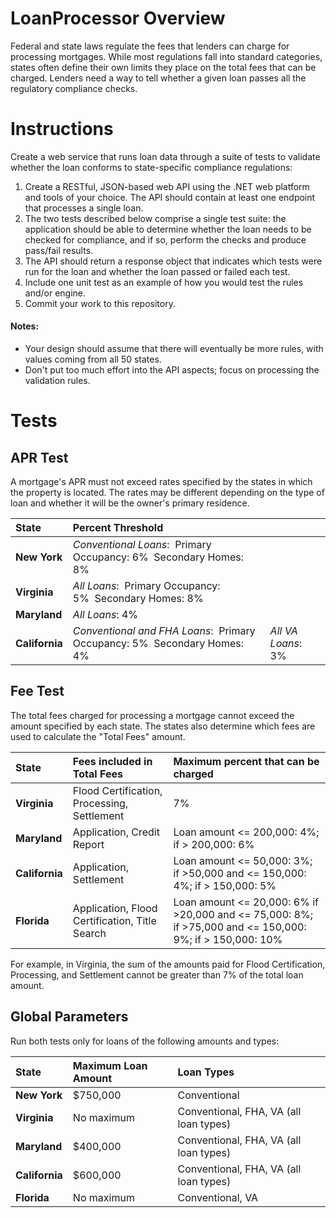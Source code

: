 # LoanProcessor Overview
Federal and state laws regulate the fees that lenders can charge for processing mortgages.  While most regulations fall into standard categories, states often define their own limits they place on the total fees that can be charged.  Lenders need a way to tell whether a given loan passes all the regulatory compliance checks.

# Instructions
Create a web service that runs loan data through a suite of tests to validate whether the loan conforms to state-specific compliance regulations:
1. Create a RESTful, JSON-based web API using the .NET web platform and tools of your choice.  The API should contain at least one endpoint that processes a single loan.
2. The two tests described below comprise a single test suite: the application should be able to determine whether the loan needs to be checked for compliance, and if so, perform the checks and produce pass/fail results.
3. The API should return a response object that indicates which tests were run for the loan and whether the loan passed or failed each test.
4. Include one unit test as an example of how you would test the rules and/or engine.
5. Commit your work to this repository.

#### Notes:
* Your design should assume that there will eventually be more rules, with values coming from all 50 states.
* Don't put too much effort into the API aspects; focus on processing the validation rules.

# Tests

## APR Test

A mortgage's APR must not exceed rates specified by the states in which the property is located.  The rates may be different depending on the type of loan and whether it will be the owner's primary residence.

| State          | Percent Threshold                                                                             |                    |
| :------------- | :-------------------------------------------------------------------------------------------- | :----------------- |
| **New York**   | *Conventional Loans*:&nbsp;&nbsp;Primary Occupancy: 6%&nbsp;&nbsp;Secondary Homes: 8%         |
| **Virginia**   | *All Loans*:&nbsp;&nbsp;Primary Occupancy: 5%&nbsp;&nbsp;Secondary Homes: 8%                  |
| **Maryland**   | *All Loans*: 4%                                                                               |
| **California** | *Conventional and FHA Loans*:&nbsp;&nbsp;Primary Occupancy: 5%&nbsp;&nbsp;Secondary Homes: 4% | *All VA Loans*: 3% |



## Fee Test

The total fees charged for processing a mortgage cannot exceed the amount specified by each state.  The states also determine which fees are used to calculate the "Total Fees" amount.

| State          | Fees included in Total Fees                    | Maximum percent that can be charged                                                                      |
| :------------- | :--------------------------------------------- | :------------------------------------------------------------------------------------------------------- |
| **Virginia**   | Flood Certification, Processing, Settlement    | 7%                                                                                                       |
| **Maryland**   | Application, Credit Report                     | Loan amount <= 200,000: 4%; if > 200,000: 6%                                                             |
| **California** | Application, Settlement                        | Loan amount <= 50,000: 3%; if >50,000 and <= 150,000: 4%; if > 150,000: 5%                               |
| **Florida**    | Application, Flood Certification, Title Search | Loan amount <= 20,000: 6% if >20,000 and <= 75,000: 8%; if >75,000 and <= 150,000: 9%; if > 150,000: 10% |

For example, in Virginia, the sum of the amounts paid for Flood Certification, Processing, and Settlement cannot be greater than 7% of the total loan amount.

## Global Parameters

Run both tests only for loans of the following amounts and types:

| State          | Maximum Loan Amount | Loan Types                             |
| :------------- | :------------------ | :------------------------------------- |
| **New York**   | $750,000            | Conventional                           |
| **Virginia**   | No maximum          | Conventional, FHA, VA (all loan types) |
| **Maryland**   | $400,000            | Conventional, FHA, VA (all loan types) |
| **California** | $600,000            | Conventional, FHA, VA (all loan types) |
| **Florida**    | No maximum          | Conventional, VA                       |